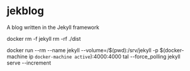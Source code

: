 # jekblog
A blog written in the Jekyll framework

docker rm -f jekyll
rm -rf ./dist

docker run --rm --name jekyll --volume=/$(pwd):/srv/jekyll -p $(docker-machine ip `docker-machine active`):4000:4000    tal --force_polling jekyll serve --increment
